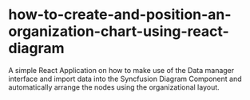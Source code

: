 # how-to-create-and-position-an-organization-chart-using-react-diagram
A simple React Application on how to make use of the Data manager interface and import data into the Syncfusion Diagram Component and automatically arrange the nodes using the organizational layout.
